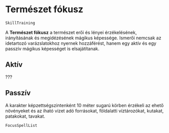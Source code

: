 # Természet fókusz

`SkillTraining`

A **Természet fókusz** a természet erői és lényei érzékelésének, irányításának és megidézésének mágikus képessége. Ismerői nemcsak az idetartozó varázslatokhoz nyernek hozzáférést, hanem egy aktív és egy passzív mágikus képességet is elsajátítanak.

## Aktív

???

## Passzív

A karakter képzettségszintenként 10 méter sugarú körben érzékeli az ehető növényeket és az iható vizet adó forrásokat, földalatti víztározókat, kutakat, patakokat, tavakat.

`FocusSpellList`